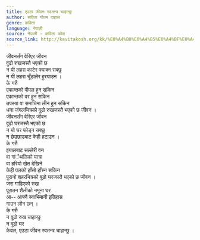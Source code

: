 ```yaml
---
title: एउटा जीवन स्वतन्त्र चाहान्छु
author: सविता गौतम दाहाल
genre: कविता
language: नेपाली
source: नेपाली - कविता कोश
source_link: http://kavitakosh.org/kk/%E0%A4%B8%E0%A4%B5%E0%A4%BF%E0%A4%A4%E0%A4%BE_%E0%A4%97%E0%A5%8C%E0%A4%A4%E0%A4%AE_%E0%A4%A6%E0%A4%BE%E0%A4%B9%E0%A4%BE%E0%A4%B2
---
```


जीवनसँग वेरिएर जीवन  
वुढो रुखजस्तै भएको छ  
न यी लहरा काटेर फ्याक्न सक्छु  
न यी लहरा चूँडालेर हुरयाउन ।  
के गरुँ  
एकान्तको पीपल हुन सकिन  
एकान्तको वर हुन सकिन  
तपस्या वा समाधिमा लीन हुन सकिन  
धना जंगलभित्रको वूढो रुखजस्तै भएको छ जीवन ।  
जीवनसँग वेरिएर जीवन  
वूढो घरजस्तै भएको छ  
न यो घर फोड्न सक्छु  
न छेउछाउबाट केही हटाउन ।  
के गरुँ  
झ्यालबाट सल्लेरी वन  
वा गांैथलिको यात्रा  
वा हरियो खेत देखिने  
केही पलको हाँसो हाँस्न सकिन  
पुरानो शहरभित्रको वूढो घरजस्तै भएको छ जीवन ।  
जरा गाढिएको रुख  
पूरातन शैलीको नमूना घर  
आ-- आफ्नै स्वाभिमानी इतिहास  
गाउन लीन छन् ।  
के गरुँ  
न वूढो रुख चाहान्छु  
न वूढो घर  
केवल, एउटा जीवन स्वतन्त्र चाहान्छु ।

